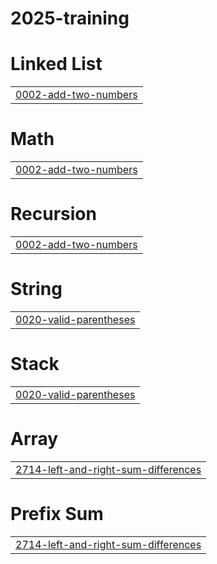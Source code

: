 # 2025-training


# Linked List
|  |
| ------- |
| [0002-add-two-numbers](https://github.com/dheeraj0000/2025-training/tree/master/0002-add-two-numbers) |
# Math
|  |
| ------- |
| [0002-add-two-numbers](https://github.com/dheeraj0000/2025-training/tree/master/0002-add-two-numbers) |
# Recursion
|  |
| ------- |
| [0002-add-two-numbers](https://github.com/dheeraj0000/2025-training/tree/master/0002-add-two-numbers) |
# String
|  |
| ------- |
| [0020-valid-parentheses](https://github.com/dheeraj0000/2025-training/tree/master/0020-valid-parentheses) |
# Stack
|  |
| ------- |
| [0020-valid-parentheses](https://github.com/dheeraj0000/2025-training/tree/master/0020-valid-parentheses) |
# Array
|  |
| ------- |
| [2714-left-and-right-sum-differences](https://github.com/dheeraj0000/2025-training/tree/master/2714-left-and-right-sum-differences) |
# Prefix Sum
|  |
| ------- |
| [2714-left-and-right-sum-differences](https://github.com/dheeraj0000/2025-training/tree/master/2714-left-and-right-sum-differences) |